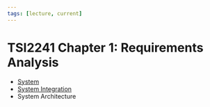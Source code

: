 ```yaml
---
tags: [lecture, current]
---
```


# TSI2241 Chapter 1: Requirements Analysis

- [System](202303242148.md)
- [System Integration](202303242149.md)
- System Architecture
